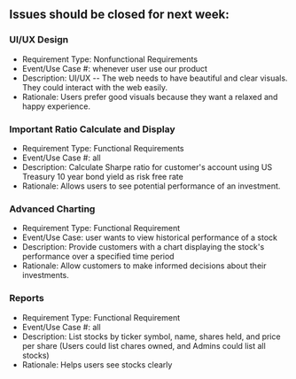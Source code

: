 ## Issues should be closed for next week:

### UI/UX Design
- Requirement Type: Nonfunctional Requirements
- Event/Use Case #: whenever user use our product
- Description: UI/UX -- The web needs to have beautiful and clear visuals. They could interact with the web easily.
- Rationale: Users prefer good visuals because they want a relaxed and happy experience.

### Important Ratio Calculate and Display
- Requirement Type: Functional Requirements
- Event/Use Case #: all
- Description: Calculate Sharpe ratio for customer's account using US Treasury 10 year bond yield as risk free rate
- Rationale: Allows users to see potential performance of an investment.

### Advanced Charting
- Requirement Type: Functional Requirement
- Event/Use Case: user wants to view historical performance of a stock
- Description: Provide customers with a chart displaying the stock's performance over a specified time period
- Rationale: Allow customers to make informed decisions about their investments.

### Reports
- Requirement Type: Functional Requirement
- Event/Use Case #: all
- Description: List stocks by ticker symbol, name, shares held, and price per share (Users could list chares owned, and Admins could list all stocks)
- Rationale: Helps users see stocks clearly